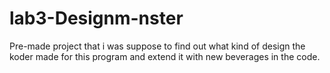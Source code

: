 # lab3-Designm-nster

Pre-made project that i was suppose to find out what kind of design the koder made for this program and extend it with new beverages in the code.
